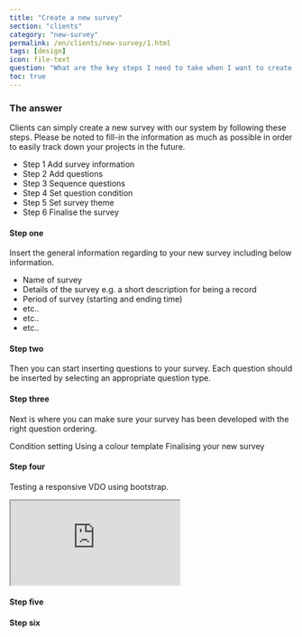 ```yaml
---
title: "Create a new survey"
section: "clients"
category: "new-survey"
permalink: /en/clients/new-survey/1.html
tags: [design]
icon: file-text
question: "What are the key steps I need to take when I want to create a new survey?"
toc: true
---
```


### <i class="pe-anchor pe-fw"></i> The answer

Clients can simply create a new survey with our system by following these steps. Please be noted to fill-in the information as much as possible in order to easily track down your projects in the future.

<ul class="progress-tracker progress-tracker--text progress-tracker--center">
  <li class="progress-step">
    <span class="progress-marker"></span>
    <span class="progress-text">
      <span class="progress-title">Step 1</span>
      Add survey information
    </span>
  </li>
  <li class="progress-step">
    <span class="progress-marker"></span>
    <span class="progress-text">
      <span class="progress-title">Step 2</span>
      Add questions
    </span>
  </li>
  <li class="progress-step">
    <span class="progress-marker"></span>
    <span class="progress-text">
      <span class="progress-title">Step 3</span>
      Sequence questions
    </span>
  </li>
  <li class="progress-step">
    <span class="progress-marker"></span>
    <span class="progress-text">
      <span class="progress-title">Step 4</span>
      Set question condition
    </span>
  </li>
  <li class="progress-step">
    <span class="progress-marker"></span>
    <span class="progress-text">
      <span class="progress-title">Step 5</span>
      Set survey theme
    </span>
  </li>
  <li class="progress-step">
    <span class="progress-marker"></span>
    <span class="progress-text">
      <span class="progress-title">Step 6</span>
      Finalise the survey
    </span>
  </li>
</ul>



#### Step one

Insert the general information regarding to your new survey including below information.

- Name of survey
- Details of the survey e.g. a short description for being a record
- Period of survey (starting and ending time)
- etc..
- etc..
- etc..



#### Step two

Then you can start inserting questions to your survey. Each question should be inserted by selecting an appropriate question type.

#### Step three

Next is where you can make sure your survey has been developed with the right question ordering.






Condition setting
Using a colour template
Finalising your new survey


#### Step four

Testing a responsive VDO using bootstrap.

<div class="embed-responsive embed-responsive-16by9">
  <iframe class="embed-responsive-item" src="https://www.youtube.com/embed/HYoqN0jkYLE"></iframe>
</div>


#### Step five



#### Step six
